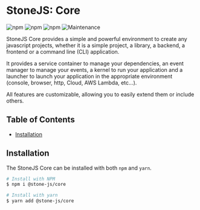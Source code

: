 # StoneJS: Core

![npm](https://img.shields.io/npm/l/@stone-js/core)
![npm](https://img.shields.io/npm/v/@stone-js/core)
![npm](https://img.shields.io/npm/dm/@stone-js/core)
![Maintenance](https://img.shields.io/maintenance/yes/2023)

StoneJS Core provides a simple and powerful environment to create any javascript projects, whether it is a simple project, a library, a backend, a frontend or a command line (CLI) application.

It provides a service container to manage your dependencies, an event manager to manage your events,
a kernel to run your application and a launcher to launch your application in the appropriate environment (console, browser, http, Cloud, AWS Lambda, etc...).

All features are customizable, allowing you to easily extend them or include others.

## Table of Contents
* [Installation](#installation)

## Installation

The StoneJS Core can be installed with both `npm` and `yarn`.

```sh
# Install with NPM
$ npm i @stone-js/core

# Install with yarn
$ yarn add @stone-js/core
```